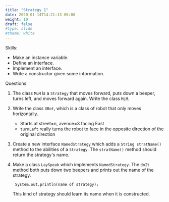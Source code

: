 ```yaml
---
title: "Strategy 1"
date: 2020-01-14T14:21:13-06:00
weight: 10
draft: false
#type: slide
#theme: white
---
```


Skills: 

* Make an instance variable.
* Define an interface.
* Implement an interface.
* Write a constructor given some information.

Questions:

1. The class `MLM` is a `Strategy` that moves forward, puts down a
   beeper, turns left, and moves forward again. Write the class `MLM`.
   
2. Write the class `XBot`, which is a class of robot that only moves horizontally.

    * Starts at street=n, avenue=3 facing East
    * `turnLeft` really turns the robot to face in the opposite
      direction of the original direction
    
3. Create a new interface `NamedStrategy` which adds a `String
   stratName()` method to the abilities of a `Strategy`. The
   `stratName()` method should return the strategy's name.
   
4. Make a class `LaySpeak` which implements `NamedStrategy`. The
   `doIt` method both puts down two beepers and prints out the name of
   the strategy.
   
        System.out.println(name of strategy);

    This kind of strategy should learn its name when it is constructed.

